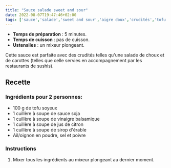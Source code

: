 ```yaml
---
title: "Sauce salade sweet and sour"
date: 2022-08-07T19:47:46+02:00
tags: ['sauce','salade','sweet and sour','aigre doux','crudités','tofu soyeux','sauce soja','vinaigre balsamique','jus de citron','sirop érable','salé','recette','sans gluten','végétarien','vegan', 'sans cuisson', "végétalien"]
---
```


- **Temps de préparation** : 5 minutes.
- **Temps de cuisson** : pas de cuisson.
- **Ustensiles** : un mixeur plongeant.

Cette sauce est parfaite avec des crudités telles qu'une salade de choux et de carottes (telles que celle servies en accompagnement par les restaurants de sushis).

## Recette

### Ingrédients pour 2 personnes:

- 100 g de tofu soyeux
- 1 cuillère à soupe de sauce soja
- 1 cuillère à soupe de vinaigre balsamique
- 1 cuillère à soupe de jus de citron
- 1 cuillère à soupe de sirop d'érable
- Ail/oignon en poudre, sel et poivre

### Instructions

1. Mixer tous les ingrédients au mixeur plongeant au dernier moment.





